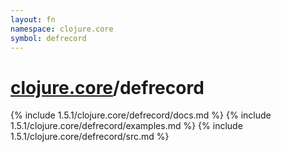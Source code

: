 ```yaml
---
layout: fn
namespace: clojure.core
symbol: defrecord
---
```


# [clojure.core](../)/defrecord

{% include 1.5.1/clojure.core/defrecord/docs.md %}
{% include 1.5.1/clojure.core/defrecord/examples.md %}
{% include 1.5.1/clojure.core/defrecord/src.md %}

